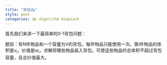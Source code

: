 ```yaml
---
title: "背包dp"
style: post
categories: dp algorithm knapsack
---
```


首先我们来讲一下最简单的0-1背包问题：

题目：有N件物品和一个容量为V的背包，每件物品只能使用一次。第i件物品的体积是$v_i$，价值是$w_i$，求解将哪些物品装入背包，可使这些物品的总体积不超过背包容量，且总价值最大。
